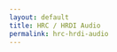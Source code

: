```yaml
---
layout: default
title: HRC / HRDI Audio
permalink: hrc-hrdi-audio
---
```

<!-- Add an essay or interpretive material below this line,
using HTML or markdown.  Do not modify this file above this line -->
